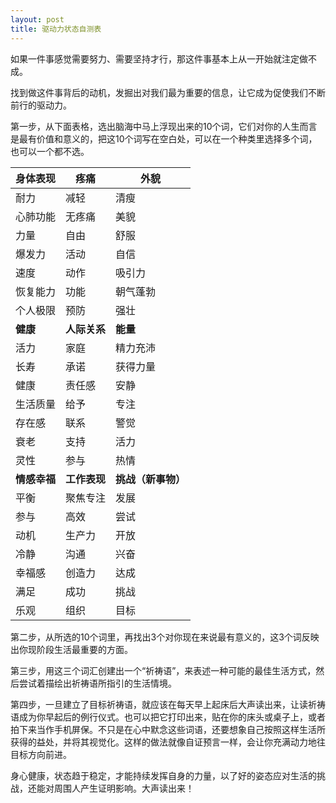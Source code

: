 ```yaml
---
layout: post
title: 驱动力状态自测表
---
```


如果一件事感觉需要努力、需要坚持才行，那这件事基本上从一开始就注定做不成。

找到做这件事背后的动机，发掘出对我们最为重要的信息，让它成为促使我们不断前行的驱动力。



第一步，从下面表格，选出脑海中马上浮现出来的10个词，它们对你的人生而言是最有价值和意义的，把这10个词写在空白处，可以在一个种类里选择多个词，也可以一个都不选。

| 身体表现     | 疼痛         | 外貌               |
| ------------ | ------------ | ------------------ |
| 耐力         | 减轻         | 清瘦               |
| 心肺功能     | 无疼痛       | 美貌               |
| 力量         | 自由         | 舒服               |
| 爆发力       | 活动         | 自信               |
| 速度         | 动作         | 吸引力             |
| 恢复能力     | 功能         | 朝气蓬勃           |
| 个人极限     | 预防         | 强壮               |
| **健康**     | **人际关系** | **能量**           |
| 活力         | 家庭         | 精力充沛           |
| 长寿         | 承诺         | 获得力量           |
| 健康         | 责任感       | 安静               |
| 生活质量     | 给予         | 专注               |
| 存在感       | 联系         | 警觉               |
| 衰老         | 支持         | 活力               |
| 灵性         | 参与         | 热情               |
| **情感幸福** | **工作表现** | **挑战（新事物）** |
| 平衡         | 聚焦专注     | 发展               |
| 参与         | 高效         | 尝试               |
| 动机         | 生产力       | 开放               |
| 冷静         | 沟通         | 兴奋               |
| 幸福感       | 创造力       | 达成               |
| 满足         | 成功         | 挑战               |
| 乐观         | 组织         | 目标               |

第二步，从所选的10个词里，再找出3个对你现在来说最有意义的，这3个词反映出你现阶段生活最重要的方面。

第三步，用这三个词汇创建出一个“祈祷语”，来表述一种可能的最佳生活方式，然后尝试着描绘出祈祷语所指引的生活情境。

第四步，一旦建立了目标祈祷语，就应该在每天早上起床后大声读出来，让读祈祷语成为你早起后的例行仪式。也可以把它打印出来，贴在你的床头或桌子上，或者拍下来当作手机屏保。不只是在心中默念这些词语，还要想象自己按照这样生活所获得的益处，并将其视觉化。这样的做法就像自证预言一样，会让你充满动力地往目标方向前进。

身心健康，状态趋于稳定，才能持续发挥自身的力量，以了好的姿态应对生活的挑战，还能对周围人产生证明影响。大声读出来！